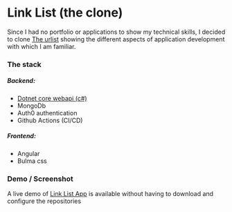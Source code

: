# Link List (the clone)
Since I had no portfolio or applications to show my technical skills, I decided to clone [The urlist](https://github.com/angular/angular-cli) showing the different aspects of application development with which I am familiar.
### The stack
##### Backend:
- [Dotnet core webapi (c#)](https://github.com/gromney/linklist.api)
- MongoDb
- Auth0 authentication
- Github Actions (CI/CD)
##### Frontend:
- Angular
- Bulma css

### Demo / Screenshot

A live demo of [Link List App](https://link-list.azurewebsites.net/) is available without having to download and configure the repositories
